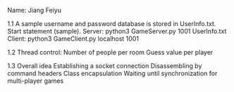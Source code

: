 Name: Jiang Feiyu

1.1 A sample username and password database is stored in UserInfo.txt.
    Start statement (sample).
        Server: python3 GameServer.py 1001 UserInfo.txt
        Client: python3 GameClient.py localhost 1001

1.2 Thread control:
    Number of people per room
    Guess value per player

1.3 Overall idea
    Establishing a socket connection
    Disassembling by command headers
    Class encapsulation
    Waiting until synchronization for multi-player games
